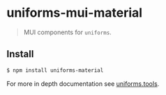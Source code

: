 # uniforms-mui-material

> MUI components for `uniforms`.

## Install

```sh
$ npm install uniforms-material
```

For more in depth documentation see [uniforms.tools](https://uniforms.tools).
